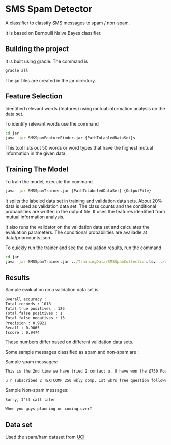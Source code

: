 SMS Spam Detector
=================

A classifier to classify SMS messages to spam / non-spam.

It is based on Bernoulli Naive Bayes classifier.

Building the project
--------------------

It is built using gradle. The command is

```cmd
gradle all
```

The jar files are created in the jar directory.

Feature Selection
-----------------

Identified relevant words (features) using mutual information analysis on the data set.

To identify relevant words use the command

```cmd
cd jar
java -jar SMSSpamFeatureFinder.jar {PathToLabledDataSet}s
```

This tool lists out 50 words or word types that have the highest mutual information in the given data.

Training The Model
------------------

To train the model, execute the command

```cmd
java -jar SMSSpamTrainer.jar {PathToLabeledDataSet} {OutputFile}
```
It splits the labeled data set in training and validation data sets. About 20% data is used as validation data set.
The class counts and the conditional probabilities are written in the output file. It uses the features identified from
mutual information analysis.

It also runs the validator on the validation data set and calculates the evaluation parameters.
The conditional probabilities are availadle at data/priorcounts.json .

To quickly run the trainer and see the evaluation results, run the command

```cmd
cd jar
java -jar SMSSpamTrainer.jar ../TrainingData/SMSSpamCollection.tsv ../data/priorcounts.json
```

Results
-------

Sample evaluation on a validation data set is

```cmd
Overall accuracy : 
Total records : 1018
Total true positives : 126
Total false positives : 1
Total false negatives : 13
Precision : 0.9921
Recall : 0.9065
fscore : 0.9474
```

These numbers differ based on different validation data sets.

Some sample messages classified as spam and non-spam are :

Sample spam messages:
```cmd
This is the 2nd time we have tried 2 contact u. U have won the £750 Pound prize. 2 claim is easy, call 087187272008 NOW1! Only 10p per minute. BT-national-rate.

u r subscribed 2 TEXTCOMP 250 wkly comp. 1st wk?s free question follows, subsequent wks charged@150p/msg.2 unsubscribe txt STOP 2 84128,custcare 08712405020
```
Sample Non-spam messages:

```cmd
Sorry, I'll call later

When you guys planning on coming over?
```
Data set
--------

Used the spam/ham dataset from [UCI](https://archive.ics.uci.edu/ml/datasets/SMS+Spam+Collection)


